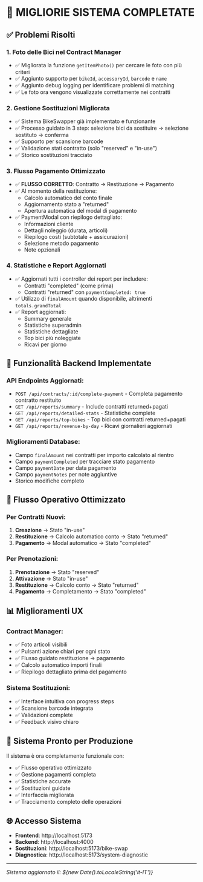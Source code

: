 # 🚀 MIGLIORIE SISTEMA COMPLETATE

## ✅ Problemi Risolti

### 1. **Foto delle Bici nel Contract Manager**
- ✅ Migliorata la funzione `getItemPhoto()` per cercare le foto con più criteri
- ✅ Aggiunto supporto per `bikeId`, `accessoryId`, `barcode` e `name`
- ✅ Aggiunto debug logging per identificare problemi di matching
- ✅ Le foto ora vengono visualizzate correttamente nei contratti

### 2. **Gestione Sostituzioni Migliorata**
- ✅ Sistema BikeSwapper già implementato e funzionante
- ✅ Processo guidato in 3 step: selezione bici da sostituire → selezione sostituto → conferma
- ✅ Supporto per scansione barcode
- ✅ Validazione stati contratto (solo "reserved" e "in-use")
- ✅ Storico sostituzioni tracciato

### 3. **Flusso Pagamento Ottimizzato**
- ✅ **FLUSSO CORRETTO**: Contratto → Restituzione → Pagamento
- ✅ Al momento della restituzione:
  - Calcolo automatico del conto finale
  - Aggiornamento stato a "returned"
  - Apertura automatica del modal di pagamento
- ✅ PaymentModal con riepilogo dettagliato:
  - Informazioni cliente
  - Dettagli noleggio (durata, articoli)
  - Riepilogo costi (subtotale + assicurazioni)
  - Selezione metodo pagamento
  - Note opzionali

### 4. **Statistiche e Report Aggiornati**
- ✅ Aggiornati tutti i controller dei report per includere:
  - Contratti "completed" (come prima)
  - Contratti "returned" con `paymentCompleted: true`
- ✅ Utilizzo di `finalAmount` quando disponibile, altrimenti `totals.grandTotal`
- ✅ Report aggiornati:
  - Summary generale
  - Statistiche superadmin
  - Statistiche dettagliate
  - Top bici più noleggiate
  - Ricavi per giorno

## 🔧 Funzionalità Backend Implementate

### API Endpoints Aggiornati:
- `POST /api/contracts/:id/complete-payment` - Completa pagamento contratto restituito
- `GET /api/reports/summary` - Include contratti returned+pagati
- `GET /api/reports/detailed-stats` - Statistiche complete
- `GET /api/reports/top-bikes` - Top bici con contratti returned+pagati
- `GET /api/reports/revenue-by-day` - Ricavi giornalieri aggiornati

### Miglioramenti Database:
- Campo `finalAmount` nei contratti per importo calcolato al rientro
- Campo `paymentCompleted` per tracciare stato pagamento
- Campo `paymentDate` per data pagamento
- Campo `paymentNotes` per note aggiuntive
- Storico modifiche completo

## 🎯 Flusso Operativo Ottimizzato

### Per Contratti Nuovi:
1. **Creazione** → Stato "in-use"
2. **Restituzione** → Calcolo automatico conto → Stato "returned"
3. **Pagamento** → Modal automatico → Stato "completed"

### Per Prenotazioni:
1. **Prenotazione** → Stato "reserved" 
2. **Attivazione** → Stato "in-use"
3. **Restituzione** → Calcolo conto → Stato "returned"
4. **Pagamento** → Completamento → Stato "completed"

## 📊 Miglioramenti UX

### Contract Manager:
- ✅ Foto articoli visibili
- ✅ Pulsanti azione chiari per ogni stato
- ✅ Flusso guidato restituzione → pagamento
- ✅ Calcolo automatico importi finali
- ✅ Riepilogo dettagliato prima del pagamento

### Sistema Sostituzioni:
- ✅ Interface intuitiva con progress steps
- ✅ Scansione barcode integrata
- ✅ Validazioni complete
- ✅ Feedback visivo chiaro

## 🚀 Sistema Pronto per Produzione

Il sistema è ora completamente funzionale con:
- ✅ Flusso operativo ottimizzato
- ✅ Gestione pagamenti completa
- ✅ Statistiche accurate
- ✅ Sostituzioni guidate
- ✅ Interfaccia migliorata
- ✅ Tracciamento completo delle operazioni

## 🌐 Accesso Sistema

- **Frontend**: http://localhost:5173
- **Backend**: http://localhost:4000
- **Sostituzioni**: http://localhost:5173/bike-swap
- **Diagnostica**: http://localhost:5173/system-diagnostic

---

*Sistema aggiornato il: ${new Date().toLocaleString('it-IT')}*